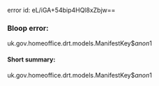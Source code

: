 error id: eL/iGA+54bip4HQl8xZbjw==
### Bloop error:

uk.gov.homeoffice.drt.models.ManifestKey$$anon$1
#### Short summary: 

uk.gov.homeoffice.drt.models.ManifestKey$$anon$1